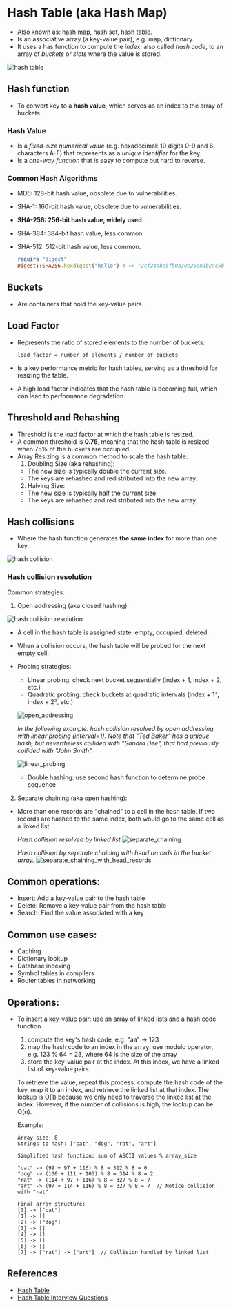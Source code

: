 # Hash Table (aka Hash Map)
- Also known as: hash map, hash set, hash table.
- Is an associative array (a key-value pair), e.g. map, dictionary.
- It uses a has function to compute the *index*, also called *hash code*, to an array of *buckets* or *slots* where the value is stored.

![hash table](./images/hash_table.png)

## Hash function
- To convert key to a **hash value**, which serves as an index to the array of buckets.

### Hash Value
- Is a *fixed-size numerical value* (e.g. hexadecimal: 10 digits 0-9 and 6 characters A-F) that represents as a *unique identifier* for the key.
- Is a *one-way function* that is easy to compute but hard to reverse.

### Common Hash Algorithms
- MD5: 128-bit hash value, obsolete due to vulnerabilities.
- SHA-1: 160-bit hash value, obsolete due to vulnerabilities.
- **SHA-256: 256-bit hash value, widely used.**
- SHA-384: 384-bit hash value, less common.
- SHA-512: 512-bit hash value, less common.

  ```ruby
  require "digest"
  Digest::SHA256.hexdigest("hello") # => "2cf24dba5fb0a30e26e83b2ac5b9e29e1b161e5c1fa7425e73043362938b9824"
  ```

## Buckets
- Are containers that hold the key-value pairs.

## Load Factor
- Represents the ratio of stored elements to the number of buckets:
  ```
  load_factor = number_of_elements / number_of_buckets
  ```

- Is a key performance metric for hash tables, serving as a threshold for resizing the table.
- A high load factor indicates that the hash table is becoming full, which can lead to performance degradation.

## Threshold and Rehashing
- Threshold is the load factor at which the hash table is resized.
- A common threshold is **0.75**, meaning that the hash table is resized when 75% of the buckets are occupied.
- Array Resizing is a common method to scale the hash table:
  1. Doubling Size (aka rehashing):
    - The new size is typically double the current size.
    - The keys are rehashed and redistributed into the new array.
  2. Halving Size:
    - The new size is typically half the current size.
    - The keys are rehashed and redistributed into the new array.

## Hash collisions
- Where the hash function generates **the same index** for more than one key.

![hash collision](./images/hash_collision.png)

### Hash collision resolution

Common strategies:
1. Open addressing (aka closed hashing):

  ![hash collision resolution](./images/hash_collision_resolution.png)


  - A cell in the hash table is assigned state: empty, occupied, deleted.
  - When a collision occurs, the hash table will be probed for the next empty cell.
  - Probing strategies:
    - Linear probing: check next bucket sequentially (index + 1, index + 2, etc.)
    - Quadratic probing: check buckets at quadratic intervals (index + 1², index + 2², etc.)

    ![open_addressing](./images/open_addressing.png)

      *In the following example: hash collision resolved by open addressing with linear probing (interval=1). Note that "Ted Baker" has a unique hash, but nevertheless collided with "Sandra Dee", that had previously collided with "John Smith".*

    ![linear_probing](./images/linear_probing.png)

    - Double hashing: use second hash function to determine probe sequence
2. Separate chaining (aka open hashing):
  - More than one records are "chained" to a cell in the hash table. If two records are hashed to the same index, both would go to the same cell as a linked list.

    *Hash collision resolved by linked list*
    ![separate_chaining](./images/separate_chaining.png)

    *Hash collision by separate chaining with head records in the bucket array.*
    ![separate_chaining_with_head_records](./images/separate_chaining_with_head_records.png)

## Common operations:
  - Insert: Add a key-value pair to the hash table
  - Delete: Remove a key-value pair from the hash table
  - Search: Find the value associated with a key

## Common use cases:
  - Caching
  - Dictionary lookup
  - Database indexing
  - Symbol tables in compilers
  - Router tables in networking

## Operations:
- To insert a key-value pair: use an array of linked lists and a hash code function
    1. compute the key's hash code, e.g. "aa" -> 123
    2. map the hash code to an index in the array: use modulo operator, e.g. 123 % 64 = 23, where 64 is the size of the array
    3. store the key-value pair at the index. At this index, we have a linked list of key-value pairs.

    To retrieve the value, repeat this process: compute the hash code of the key, map it to an index, and retrieve the linked list at that index. The lookup is O(1) because we only need to traverse the linked list at the index. However, if the number of collisions is high, the lookup can be O(n).

    Example:
    ```
    Array size: 8
    Strings to hash: ["cat", "dog", "rat", "art"]

    Simplified hash function: sum of ASCII values % array_size

    "cat" -> (99 + 97 + 116) % 8 = 312 % 8 = 0
    "dog" -> (100 + 111 + 103) % 8 = 314 % 8 = 2
    "rat" -> (114 + 97 + 116) % 8 = 327 % 8 = 7
    "art" -> (97 + 114 + 116) % 8 = 327 % 8 = 7  // Notice collision with "rat"

    Final array structure:
    [0] -> ["cat"]
    [1] -> []
    [2] -> ["dog"]
    [3] -> []
    [4] -> []
    [5] -> []
    [6] -> []
    [7] -> ["rat"] -> ["art"]  // Collision handled by linked list
    ```
## References
- [Hash Table](https://en.wikipedia.org/wiki/Hash_table)
- [Hash Table Interview Questions](https://github.com/Devinterview-io/hash-table-data-structure-interview-questions)

